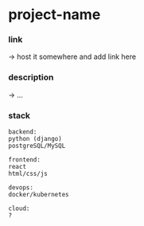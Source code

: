 # project-name

### link
-> host it somewhere and add link here

### description
-> ... 

### stack
```
backend:
python (django)
postgreSQL/MySQL

frontend:
react 
html/css/js

devops:
docker/kubernetes

cloud:
?
```
